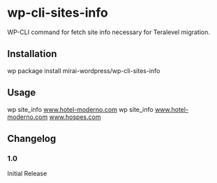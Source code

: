 # wp-cli-sites-info

WP-CLI command for fetch site info necessary for Teralevel migration.


## Installation
wp package install mirai-wordpress/wp-cli-sites-info

## Usage
wp site_info www.hotel-moderno.com
wp site_info www.hotel-moderno.com www.hospes.com

## Changelog

### 1.0
Initial Release
